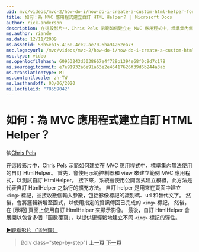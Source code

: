 ```yaml
---
uid: mvc/videos/mvc-2/how-do-i/how-do-i-create-a-custom-html-helper-for-an-mvc-application
title: 如何：為 MVC 應用程式建立自訂 HTML Helper？ | Microsoft Docs
author: rick-anderson
description: 在這段影片中，Chris Pels 示範如何建立在 MVC 應用程式中，標準集內無法使用的自訂 HtmlHelper。 首先，範例 MVC 應用程式 。
ms.author: riande
ms.date: 12/11/2009
ms.assetid: 58b5eb15-4160-4ce2-ae70-6ba94262ea73
msc.legacyurl: /mvc/videos/mvc-2/how-do-i/how-do-i-create-a-custom-html-helper-for-an-mvc-application
msc.type: video
ms.openlocfilehash: 60953243d3038667e4f729b1394e68f0c9d7c178
ms.sourcegitcommit: e7e91932a6e91a63e2e46417626f39d6b244a3ab
ms.translationtype: MT
ms.contentlocale: zh-TW
ms.lasthandoff: 03/06/2020
ms.locfileid: "78559042"
---
```

# <a name="how-do-i-create-a-custom-html-helper-for-an-mvc-application"></a>如何：為 MVC 應用程式建立自訂 HTML Helper？

依[Chris Pels](https://twitter.com/chrispels)

在這段影片中，Chris Pels 示範如何建立在 MVC 應用程式中，標準集內無法使用的自訂 HtmlHelper。 首先，會使用示範控制器和 view 來建立範例 MVC 應用程式，以測試自訂 HtmlHelper。 接下來，系統會使用公開函式建立模組，此方法是代表自訂 HtmlHelper 之執行的擴充方法。 自訂 helper 是用來在頁面中建立 `<img>` 標記，並接收數個輸入參數，包括影像標記的識別碼、url 和替代文字。 然後，會將邏輯新增至函式，以使用指定的資訊傳回已完成的 `<img>` 標記。 然後，在 [示範] 頁面上使用自訂 HtmlHelper 來顯示影像。 最後，自訂 HtmlHelper 會展開以包含多個「函數覆寫」，以提供更輕鬆地建立不同 `<img>` 標記的彈性。

[&#9654;觀看影片（18分鐘）](https://channel9.msdn.com/Blogs/ASP-NET-Site-Videos/how-do-i-create-a-custom-html-helper-for-an-mvc-application)

> [!div class="step-by-step"]
> [上一頁](how-do-i-implement-view-models-to-manage-data-for-aspnet-mvc-views.md)
> [下一頁](how-do-i-work-with-model-binders-in-an-mvc-application.md)
